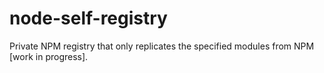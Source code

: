 node-self-registry
==================

Private NPM registry that only replicates the specified modules from NPM [work in progress].
